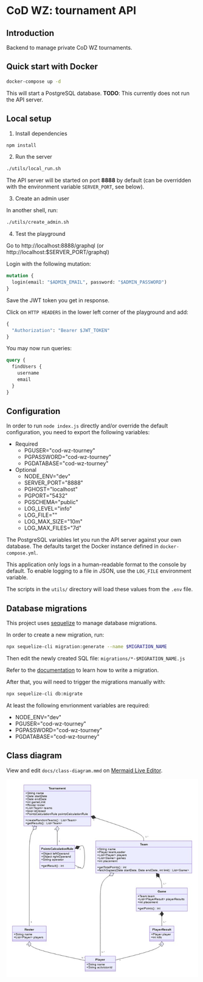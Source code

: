 # CoD WZ: tournament API

## Introduction

Backend to manage private CoD WZ tournaments.

## Quick start with Docker

```bash
docker-compose up -d
```

This will start a PostgreSQL database. **TODO**: This currently does not run the API server.

## Local setup

1. Install dependencies

```bash
npm install
```

2. Run the server

```bash
./utils/local_run.sh
```

The API server will be started on port **8888** by default (can be overridden with the environment variable `SERVER_PORT`, see below).

3. Create an admin user

In another shell, run:

```bash
./utils/create_admin.sh
```

4. Test the playground

Go to http://localhost:8888/graphql (or http://localhost:$SERVER_PORT/graphql)

Login with the following mutation:

```graphql
mutation {
  login(email: "$ADMIN_EMAIL", password: "$ADMIN_PASSWORD")
}
```

Save the JWT token you get in response.

Click on `HTTP HEADERS` in the lower left corner of the playground and add:

```graphql
{
  "Authorization": "Bearer $JWT_TOKEN"
}
```

You may now run queries:

```graphql
query {
  findUsers {
    username
    email
  }
}
```

## Configuration

In order to run `node index.js` directly and/or override the default configuration, you need to export the following variables:
* Required
  * PGUSER="cod-wz-tourney"
  * PGPASSWORD="cod-wz-tourney"
  * PGDATABASE="cod-wz-tourney"
* Optional
  * NODE_ENV="dev"
  * SERVER_PORT="8888"
  * PGHOST="localhost"
  * PGPORT="5432"
  * PGSCHEMA="public"
  * LOG_LEVEL="info"
  * LOG_FILE=""
  * LOG_MAX_SIZE="10m"
  * LOG_MAX_FILES="7d"

The PostgreSQL variables let you run the API server against your own database. The defaults target the Docker instance defined in `docker-compose.yml`.

This application only logs in a human-readable format to the console by default. To enable logging to a file in JSON, use the `LOG_FILE` environment variable.

The scripts in the `utils/` directory will load these values from the `.env` file.

## Database migrations

This project uses [sequelize](https://sequelize.org/master/) to manage database migrations.

In order to create a new migration, run:

```bash
npx sequelize-cli migration:generate --name $MIGRATION_NAME
```

Then edit the newly created SQL file: `migrations/*-$MIGRATION_NAME.js`

Refer to the [documentation](https://sequelize.org/master/manual/migrations.html) to learn how to write a migration.

After that, you will need to trigger the migrations manually with:

```bash
npx sequelize-cli db:migrate
```

At least the following envrionment variables are required:
* NODE_ENV="dev"
* PGUSER="cod-wz-tourney"
* PGPASSWORD="cod-wz-tourney"
* PGDATABASE="cod-wz-tourney"

## Class diagram

View and edit `docs/class-diagram.mmd` on [Mermaid Live Editor](https://mermaid-js.github.io/mermaid-live-editor/).

![class-diagram](docs/class-diagram.jpg)
